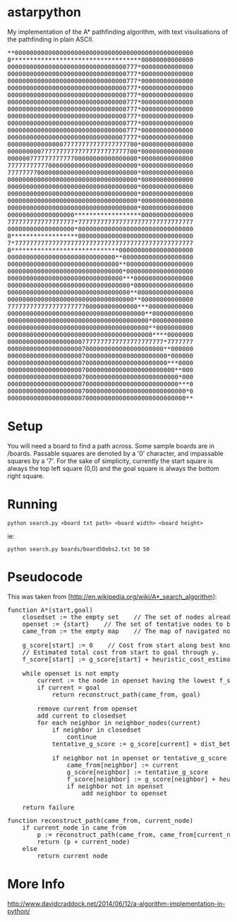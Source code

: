 astarpython
===========

My implementation of the A* pathfinding algorithm, with text visulisations of the pathfinding in plain ASCII.

<pre>
**000000000000000000000000000000000000000000000000
0***********************************00000000000000
00000000000000000000000000000000777*00000000000000
00000000000000000000000000000000777*00000000000000
00000000000000000000000000000000777*00000000000000
00000000000000000000000000000000777*00000000000000
00000000000000000000000000000000777*00000000000000
00000000000000000000000000000000777*00000000000000
00000000000000000000000000000000777*00000000000000
00000000000000000000000000000000777*00000000000000
00000000000000000000000000000000777*00000000000000
00000000000000000000000000000000777*00000000000000
00000000000000000000000000000007777*00000000000000
00000000000000077777777777777777700*00000000000000
00000000077777777777777777777777700*00000000000000
00000077777777777700000000000000000*00000000000000
77777777777000000000000000000000000*00000000000000
77777777000000000000000000000000000*00000000000000
00000000000000000000000000000000000*00000000000000
00000000000000000000000000000000000*00000000000000
00000000000000000000000000000000000*00000000000000
00000000000000000000000000000000000*00000000000000
00000000000000000000000000000000000*00000000000000
000000000000000000******************00000000000000
777777777777777777*7777777777777777777777777777777
000000000000000000*0000000000000000000000000000000
0******************0000000000000000000000000000000
7*777777777777777777777777777777777777777777777777
0*****************************00000000000000000000
00000000000000000000000000000**0000000000000000000
000000000000000000000000000000**000000000000000000
0000000000000000000000000000000*000000000000000000
0000000000000000000000000000000***0000000000000000
000000000000000000000000000000000*0000000000000000
000000000000000000000000000000000**000000000000000
0000000000000000000000000000000000**00000000000000
77777777777777777777700000000000000***000000000000
0000000000000000000000000000000000000**00000000000
00000000000000000000000000000000000000*00000000000
00000000000000000000000000000000000000**0000000000
000000000000000000000000000000000000000****0000000
000000000000000000007777777777777777777777*7777777
000000000000000000007000000000000000000000**000000
0000000000000000000070000000000000000000000*000000
0000000000000000000070000000000000000000000***0000
000000000000000000007000000000000000000000000**000
0000000000000000000070000000000000000000000000*000
0000000000000000000070000000000000000000000000***0
000000000000000000007000000000000000000000000000*0
000000000000000000007000000000000000000000000000**
</pre>

Setup
=======

You will need a board to find a path across. Some sample boards are in /boards. Passable squares are denoted by a '0' character, and impassable squares by a '7'. For the sake of simplicity, currently the start square is always the top left square (0,0) and the goal square is always the bottom right square.

Running
=======

    python search.py <board txt path> <board width> <board height>

ie:

    python search.py boards/board50obs2.txt 50 50

Pseudocode
==========

This was taken from [http://en.wikipedia.org/wiki/A*_search_algorithm]:


<pre>
function A*(start,goal)
    closedset := the empty set    // The set of nodes already evaluated.
    openset := {start}    // The set of tentative nodes to be evaluated, initially containing the start node
    came_from := the empty map    // The map of navigated nodes.
 
    g_score[start] := 0    // Cost from start along best known path.
    // Estimated total cost from start to goal through y.
    f_score[start] := g_score[start] + heuristic_cost_estimate(start, goal)
 
    while openset is not empty
        current := the node in openset having the lowest f_score[] value
        if current = goal
            return reconstruct_path(came_from, goal)
 
        remove current from openset
        add current to closedset
        for each neighbor in neighbor_nodes(current)
            if neighbor in closedset
                continue
            tentative_g_score := g_score[current] + dist_between(current,neighbor)
 
            if neighbor not in openset or tentative_g_score < g_score[neighbor] 
                came_from[neighbor] := current
                g_score[neighbor] := tentative_g_score
                f_score[neighbor] := g_score[neighbor] + heuristic_cost_estimate(neighbor, goal)
                if neighbor not in openset
                    add neighbor to openset
 
    return failure
</pre>
<pre>
function reconstruct_path(came_from, current_node)
    if current_node in came_from
        p := reconstruct_path(came_from, came_from[current_node])
        return (p + current_node)
    else
        return current_node
</pre>


More Info
==========
http://www.davidcraddock.net/2014/06/12/a-algorithm-implementation-in-python/

